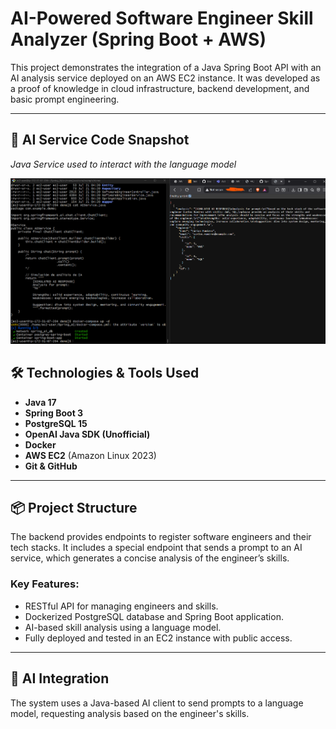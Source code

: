 # AI-Powered Software Engineer Skill Analyzer (Spring Boot + AWS)

This project demonstrates the integration of a Java Spring Boot API with an AI analysis service deployed on an AWS EC2 instance. It was developed as a proof of knowledge in cloud infrastructure, backend development, and basic prompt engineering.

---

## 🧠 AI Service Code Snapshot

_Java Service used to interact with the language model_

![AI Service](images/AI_service.png)

## 🛠️ Technologies & Tools Used

- **Java 17**
- **Spring Boot 3**
- **PostgreSQL 15**
- **OpenAI Java SDK (Unofficial)**
- **Docker**
- **AWS EC2** (Amazon Linux 2023)
- **Git & GitHub**

---

## 📦 Project Structure

The backend provides endpoints to register software engineers and their tech stacks. It includes a special endpoint that sends a prompt to an AI service, which generates a concise analysis of the engineer’s skills.

### Key Features:
- RESTful API for managing engineers and skills.
- Dockerized PostgreSQL database and Spring Boot application.
- AI-based skill analysis using a language model.
- Fully deployed and tested in an EC2 instance with public access.

---

## 🧠 AI Integration

The system uses a Java-based AI client to send prompts to a language model, requesting analysis based on the engineer's skills.



